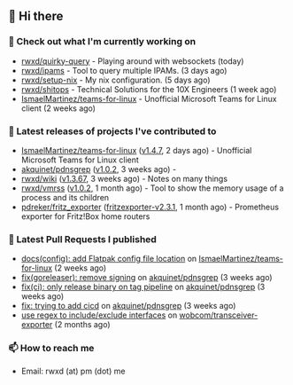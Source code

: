## 👋 Hi there

### 👷 Check out what I'm currently working on


- [rwxd/quirky-query](https://github.com/rwxd/quirky-query) - Playing around with websockets (today)
- [rwxd/ipams](https://github.com/rwxd/ipams) - Tool to query multiple IPAMs. (3 days ago)
- [rwxd/setup-nix](https://github.com/rwxd/setup-nix) - My nix configuration. (5 days ago)
- [rwxd/shitops](https://github.com/rwxd/shitops) - Technical Solutions for the 10X Engineers (1 week ago)
- [IsmaelMartinez/teams-for-linux](https://github.com/IsmaelMartinez/teams-for-linux) - Unofficial Microsoft Teams for Linux client (2 weeks ago)

### 🔭 Latest releases of projects I've contributed to


- [IsmaelMartinez/teams-for-linux](https://github.com/IsmaelMartinez/teams-for-linux) ([v1.4.7](https://github.com/IsmaelMartinez/teams-for-linux/releases/tag/v1.4.7), 2 days ago) - Unofficial Microsoft Teams for Linux client
- [akquinet/pdnsgrep](https://github.com/akquinet/pdnsgrep) ([v1.0.2](https://github.com/akquinet/pdnsgrep/releases/tag/v1.0.2), 3 weeks ago) - 
- [rwxd/wiki](https://github.com/rwxd/wiki) ([v1.3.67](https://github.com/rwxd/wiki/releases/tag/v1.3.67), 3 weeks ago) - Notes on many things
- [rwxd/vmrss](https://github.com/rwxd/vmrss) ([v1.0.2](https://github.com/rwxd/vmrss/releases/tag/v1.0.2), 1 month ago) - Tool to show the memory usage of a process and its children
- [pdreker/fritz_exporter](https://github.com/pdreker/fritz_exporter) ([fritzexporter-v2.3.1](https://github.com/pdreker/fritz_exporter/releases/tag/fritzexporter-v2.3.1), 1 month ago) - Prometheus exporter for Fritz!Box home routers

### 🔨 Latest Pull Requests I published


- [docs(config): add Flatpak config file location](https://github.com/IsmaelMartinez/teams-for-linux/pull/1075) on [IsmaelMartinez/teams-for-linux](https://github.com/IsmaelMartinez/teams-for-linux) (2 weeks ago)
- [fix(goreleaser): remove signing](https://github.com/akquinet/pdnsgrep/pull/3) on [akquinet/pdnsgrep](https://github.com/akquinet/pdnsgrep) (3 weeks ago)
- [fix(ci): only release binary on tag pipeline](https://github.com/akquinet/pdnsgrep/pull/2) on [akquinet/pdnsgrep](https://github.com/akquinet/pdnsgrep) (3 weeks ago)
- [fix: trying to add cicd](https://github.com/akquinet/pdnsgrep/pull/1) on [akquinet/pdnsgrep](https://github.com/akquinet/pdnsgrep) (3 weeks ago)
- [use regex to include/exclude interfaces](https://github.com/wobcom/transceiver-exporter/pull/9) on [wobcom/transceiver-exporter](https://github.com/wobcom/transceiver-exporter) (2 months ago)

### 📫 How to reach me

- Email: rwxd (at) pm (dot) me
